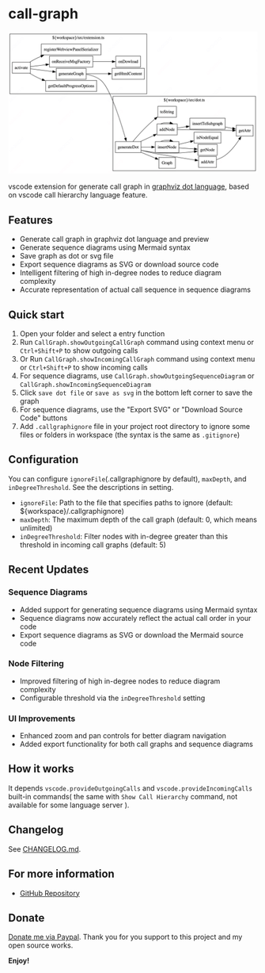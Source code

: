 # call-graph

![](images/call_graph_outgoing.jpg)

vscode extension for generate call graph in [graphviz dot language](https://www.graphviz.org/doc/info/lang.html), based on vscode call hierarchy language feature.

## Features

-   Generate call graph in graphviz dot language and preview
-   Generate sequence diagrams using Mermaid syntax
-   Save graph as dot or svg file
-   Export sequence diagrams as SVG or download source code
-   Intelligent filtering of high in-degree nodes to reduce diagram complexity
-   Accurate representation of actual call sequence in sequence diagrams

## Quick start

1. Open your folder and select a entry function
2. Run `CallGraph.showOutgoingCallGraph` command using context menu or `Ctrl+Shift+P` to show outgoing calls
3. Or Run `CallGraph.showIncomingCallGraph` command using context menu or `Ctrl+Shift+P` to show incoming calls
4. For sequence diagrams, use `CallGraph.showOutgoingSequenceDiagram` or `CallGraph.showIncomingSequenceDiagram`
5. Click `save dot file` or `save as svg` in the bottom left corner to save the graph
6. For sequence diagrams, use the "Export SVG" or "Download Source Code" buttons
7. Add `.callgraphignore` file in your project root directory to ignore some files or folders in workspace (the syntax is the same as `.gitignore`)

## Configuration

You can configure `ignoreFile`(.callgraphignore by default), `maxDepth`, and `inDegreeThreshold`. See the descriptions in setting.

- `ignoreFile`: Path to the file that specifies paths to ignore (default: ${workspace}/.callgraphignore)
- `maxDepth`: The maximum depth of the call graph (default: 0, which means unlimited)
- `inDegreeThreshold`: Filter nodes with in-degree greater than this threshold in incoming call graphs (default: 5)

## Recent Updates

### Sequence Diagrams
- Added support for generating sequence diagrams using Mermaid syntax
- Sequence diagrams now accurately reflect the actual call order in your code
- Export sequence diagrams as SVG or download the Mermaid source code

### Node Filtering
- Improved filtering of high in-degree nodes to reduce diagram complexity
- Configurable threshold via the `inDegreeThreshold` setting

### UI Improvements
- Enhanced zoom and pan controls for better diagram navigation
- Added export functionality for both call graphs and sequence diagrams

## How it works

It depends `vscode.provideOutgoingCalls` and `vscode.provideIncomingCalls` built-in commands( the same with `Show Call Hierarchy` command, not available for some language server ).

## Changelog

See [CHANGELOG.md](./CHANGELOG.md).

## For more information

-   [GitHub Repository](https://github.com/beicause/call-graph)

## Donate

[Donate me via Paypal](https://paypal.me/beicause). Thank you for you support to this project and my open source works.

**Enjoy!**
